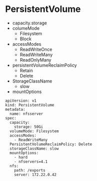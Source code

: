 
# PersistentVolume
- capacity.storage
- columeMode
    * Filesystem
    * Block
- accessModes
   * ReadWriteOnce
   * ReadWriteMany
   * ReadOnlyMany
- persistentVolumeReclaimPolicy
     * Retain
     * Delete
- StorageClassName
     * slow
- mountOptions
  

```
apiVersion: v1
kind: PersistentVolume
metadata:
  name: nfsserver
spec:
  capacity:
    storage: 50Gi
  volumeMode: Filesystem
  accessModes:
    - ReadWriteMany
  PersistentVolumeReclaimPolicy: Delete
  storageClassName: slow
  mountOptions:
    - hard
    - nfservers=4.1
  nfs:
    path: /exports
    server: 172.22.0.42
```
